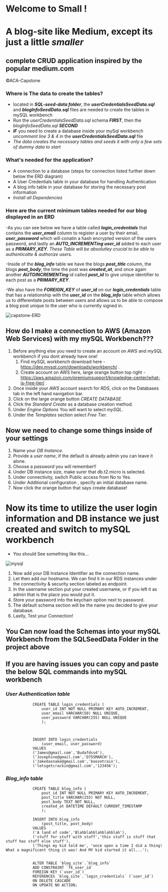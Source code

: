 # **Welcome to Small !** 
# A blog-site like Medium, except its just a little *smaller*
## complete CRUD application inspired by the popular medium.com
©ACA-Capstone

### Where is The data to create the tables?
* located in ***SQL-seed-data folder***, the ***userCredentialsSeedData.sql*** and ***blogInfoSeedData.sql*** files are needed to create the tables in mySQL workbench
* Run the *userCredentialsSeedData.sql* schema ***FIRST***, then the *blogInfoSeedData.sql*  ***SECOND***
* ***IF*** you need to create a database inside your mySql workbench *uncomment line 3 & 4* in the ***userCredentialsSeedData.sql*** file
* *The data creates the necessary tables and seeds it with only a few sets of dummy data to start*


### What's needed for the application?
* A connection to a database (steps for connection listed further down below the ERD diagram)
* A User Credentials table in your database for handling Authentication
* A blog info table in your database for storing the necessary post information
* *Install all Dependencies*

### **Here are the current minimum tables needed for our blog displayed in an ERD**

-As you can see below we have a table called ***login_credentials*** that contains the ***user_email*** column to register a user by their email,
***user_password*** which will conatin a hash encrypted version of the users password, and lastly an ***AUTO_INCREMENTing user_id*** added 
to each user as a ***PRIMARY_KEY***. *These Table will be absolutley crucial to be able to authenticatte & authorize users*.

-Inside of the ***blog_info*** table we have the blogs ***post_title*** column, the blogs ***post_body***, the time the post was ***created_at***, and once again another ***AUTOINCREMENTing*** id called ***post_id*** to give unique identifier to each post as a ***PRIMARY_KEY***.

-We also have the ***FOREIGN_KEY*** of ***user_id*** on our ***login_credentials*** table that has a relationship with the ***user_id*** on the ***blog_info*** table
which allows us to differentiate posts between users and allows us to be able to compose a blog post unique to the user who is currently signed in.


![capstone-ERD](https://user-images.githubusercontent.com/90695804/160251728-f875cb8a-fc78-46f3-8405-6a59939ca89e.png)



## How do I make a connection to AWS (Amazon Web Services) with my mySQL Workbench???

1.  Before anything else you need to create an account on *AWS* and *mySQL* workbench if you dont already have one! 
    1. Find mySQL workbench download here - https://dev.mysql.com/downloads/workbench/ .
    2. Create account on AWS here, large orange button top right - https://aws.amazon.com/premiumsupport/knowledge-center/what-is-free-tier/ .
2. Once inside your *AWS* account search for *RDS*, click on the Databases tab in the left hand navigation bar.
3. Click on the large orange button *CREATE DATABASE*.
4. Click the *Standard Create* as a database creation method.
5. Under *Engine Options* You will want to select *mySQL*.
6. Under the *Templates* section select *Free Tier*.

## Now we need to change some things inside of your settings

1. Name your *DB Instance*.
2. Provide a *user name*, if the default is already admin you can leave it alone.
3. Choose a *password* you will remember!!
4. Under DB instance size, make surer that db.t2.micro is selected.
5. Under connectivity, switch Public access from No to Yes.
6. Under Additional configuration , specify an initial database name. 
7. Now click the orange button that says create database!

# Now its time to utilize the user login information and DB instance we just created and switch to mySQL workbench
* You should See something like this...

![mysql](https://user-images.githubusercontent.com/90695804/159941618-23f7eaff-9a29-44a8-9b63-ac48a44be084.png)

1. Now add your DB Instance Identifier as the connection name.
2. Let then add our hostname. We can find it in our RDS instances under the connectivity & security section labeled as endpoint.
3. In the username section put your created username, or if you left it as admin that is the place you would put it.
4. Store your password into the keychain option next to password.
5. The default schema section will be the name you decided to give your database.
6. Lastly, Test your Connection!


## You Can now load the Schemas into your mySQL Workbench from the SQLSeedData Folder in the project above
## If you are having issues you can copy and paste the below SQL commands into mySQL workbench

### ***User Authentication table***


                CREATE TABLE login_credentials (
                    user_id INT NOT NULL PRIMARY KEY AUTO_INCREMENT,
                    user_email VARCHAR(50) NULL UNIQUE,
                    user_password VARCHAR(255) NULL UNIQUE 
                    );
                


                INSERT INTO login_credentials
                    (user_email, user_password)
                VALUES 
                ('James@gmail.com','Budafdssd'),
                ('Josephine@gmail.com','D755MARCH'),
                ('Jakedasnake@gmail.com','boozetrain'),
                ('letsgetcrackin@gmail.com','123456');
   
   
### ***Blog_info table***


                CREATE TABLE blog_info (
                    post_id INT NOT NULL PRIMARY KEY AUTO_INCREMENT,
                    post_title VARCHAR(255) NOT NULL,
                    post_body TEXT NOT NULL,
                    created_at DATETIME DEFAULT CURRENT_TIMESTAMP
                    );
                    
                INSERT INTO blog_info
                    (post_title, post_body)
                VALUES 
                ('A land of code','Blahblahblahblahblah'),
                ('stuff for stuff with stuff','this stuff is stuff that stuff has stuff else stuff'),
                ('Things my kid told me', 'once upon a time I did a thing! What a magnificent thing it was! And MY kid started it all...');


                ALTER TABLE `blog_site`.`blog_info` 
                ADD CONSTRAINT `fk_user_id`
                FOREIGN KEY (`user_id`)
                REFERENCES `blog_site`.`login_credentials` (`user_id`)
                ON DELETE CASCADE
                ON UPDATE NO ACTION;
















